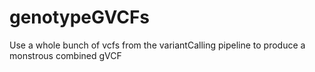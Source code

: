 # genotypeGVCFs
Use a whole bunch of vcfs from the variantCalling pipeline to produce a monstrous combined gVCF
